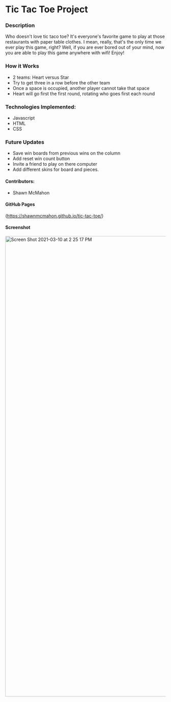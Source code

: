 # Tic Tac Toe Project

### Description
Who doesn't love tic taco toe? It's everyone's favorite game to play at those restaurants with paper table clothes. I mean, really,  that's the only time we ever play this game, right? Well, if you are ever bored out of your mind, now you are able to play this game anywhere with wifi! Enjoy!

### How it Works
- 2 teams: Heart versus Star
- Try to get three in a row before the other team
- Once a space is occupied, another player cannot take that space
- Heart will go first the first round, rotating who goes first each round

### Technologies Implemented:
- Javascript
- HTML
- CSS

### Future Updates
- Save win boards from previous wins on the column
- Add reset win count button
- Invite a friend to play on there computer
- Add different skins for board and pieces.

#### Contributors:
- Shawn McMahon

#### GitHub Pages
(https://shawnmcmahon.github.io/tic-tac-toe/)

#### Screenshot
<img width="1440" alt="Screen Shot 2021-03-10 at 2 25 17 PM" src="https://user-images.githubusercontent.com/73731359/110699955-a0f99000-81ac-11eb-8520-ad03315b4a79.png">
